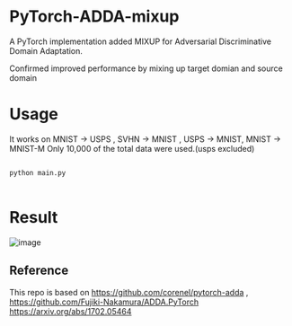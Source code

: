 # PyTorch-ADDA-mixup

A PyTorch implementation added MIXUP for Adversarial Discriminative Domain Adaptation.

Confirmed improved performance by mixing up target domian and source domain

# Usage
It works on MNIST -> USPS , SVHN -> MNIST , USPS -> MNIST, MNIST -> MNIST-M
Only 10,000 of the total data were used.(usps excluded)

<pre>
<code>
python main.py
</code>
</pre>

# Result

![image](https://user-images.githubusercontent.com/52914552/133892466-99846090-90be-45da-8bbb-f4de89372c50.png)


## Reference
This repo is  based on https://github.com/corenel/pytorch-adda  , https://github.com/Fujiki-Nakamura/ADDA.PyTorch
https://arxiv.org/abs/1702.05464  




